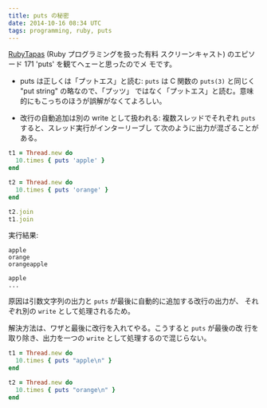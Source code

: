 ```yaml
---
title: puts の秘密
date: 2014-10-16 08:34 UTC
tags: programming, ruby, puts
---
```


[RubyTapas](http://www.rubytapas.com/) (Ruby プログラミングを扱った有料
スクリーンキャスト) のエピソード 171 'puts' を観てヘェーと思ったのでメ
モです。

* puts は正しくは「プットエス」と読む:
  `puts` は C 関数の `puts(3)` と同じく "put string" の略なので、「プッツ」
  ではなく「プットエス」と読む。意味的にもこっちのほうが誤解がなくてよろしい。

* 改行の自動追加は別の write として扱われる:
  複数スレッドでそれぞれ `puts` すると、スレッド実行がインターリーブし
  て次のように出力が混ざることがある。

```ruby
t1 = Thread.new do
  10.times { puts 'apple' }
end

t2 = Thread.new do
  10.times { puts 'orange' }
end

t2.join
t1.join
```

実行結果:

```
apple
orange
orangeapple

apple
...
```

原因は引数文字列の出力と `puts` が最後に自動的に追加する改行の出力が、
それぞれ別の `write` として処理されるため。

解決方法は、ワザと最後に改行を入れてやる。こうすると `puts` が最後の改
行を取り除き、出力を一つの `write` として処理するので混じらない。

```ruby
t1 = Thread.new do
  10.times { puts "apple\n" }
end

t2 = Thread.new do
  10.times { puts "orange\n" }
end
```
